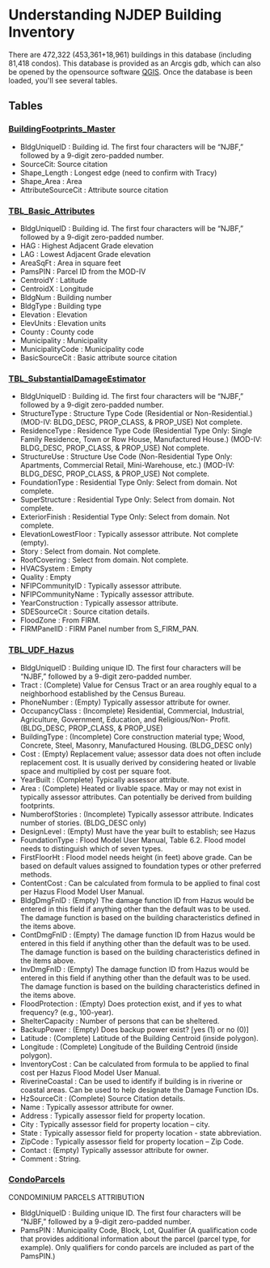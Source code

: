 # Understanding NJDEP Building Inventory
There are 472,322 (453,361+18,961) buildings in this database (including 81,418 condos). This database is provided as an Arcgis gdb, which can also be opened by the opensource software [QGIS](https://www.qgis.org/en/site/).
Once the database is been loaded, you'll see several tables.

## Tables

### [BuildingFootprints_Master](BuildingFootprints_Master.md)
* BldgUniqueID : Building id. The first four characters will be “NJBF,” followed by a 9-digit zero-padded number.
* SourceCit: Source citation
* Shape_Length : Longest edge (need to confirm with Tracy)
* Shape_Area : Area
* AttributeSourceCit : Attribute source citation

### [TBL_Basic_Attributes](TBL_Basic_Attributes.md)
* BldgUniqueID : Building id. The first four characters will be “NJBF,” followed by a 9-digit zero-padded number.
* HAG : Highest Adjacent Grade elevation 
* LAG : Lowest Adjacent Grade elevation 
* AreaSqFt : Area in square feet
* PamsPIN : Parcel ID from the MOD-IV
* CentroidY : Latitude
* CentroidX : Longitude 
* BldgNum : Building number
* BldgType : Building type
* Elevation : Elevation
* ElevUnits : Elevation units
* County : County code
* Municipality : Municipality 
* MunicipalityCode : Municipality code 
* BasicSourceCit : Basic attribute source citation

### [TBL_SubstantialDamageEstimator](TBL_SubstantialDamageEstimator.md)
* BldgUniqueID : Building id. The first four characters will be “NJBF,” followed by a 9-digit zero-padded number.
* StructureType : Structure Type Code (Residential or Non-Residential.) (MOD-IV: BLDG_DESC, PROP_CLASS, & PROP_USE) Not complete.
* ResidenceType : Residence Type Code (Residential Type Only: Single Family Residence, Town or Row House, Manufactured House.) (MOD-IV: BLDG_DESC, PROP_CLASS, & PROP_USE) Not complete.
* StructureUse : Structure Use Code (Non-Residential Type Only: Apartments, Commercial Retail, Mini-Warehouse, etc.) (MOD-IV: BLDG_DESC, PROP_CLASS, & PROP_USE) Not complete.
* FoundationType : Residential Type Only: Select from domain. Not complete.
* SuperStructure : Residential Type Only: Select from domain. Not complete.
* ExteriorFinish : Residential Type Only: Select from domain. Not complete.
* ElevationLowestFloor : Typically assessor attribute. Not complete (empty).
* Story : Select from domain. Not complete.
* RoofCovering : Select from domain. Not complete.
* HVACSystem : Empty
* Quality : Empty
* NFIPCommunityID : Typically assessor attribute. 
* NFIPCommunityName : Typically assessor attribute. 
* YearConstruction : Typically assessor attribute. 
* SDESourceCit : Source citation details. 
* FloodZone : From FIRM. 
* FIRMPanelID : FIRM Panel number from S_FIRM_PAN. 

### [TBL_UDF_Hazus](TBL_UDF_Hazus.md)

* BldgUniqueID    :  Building unique ID. The first four characters will be “NJBF,” followed by a 9-digit zero-padded number.
* Tract           :  (Complete) Value for Census Tract or an area roughly equal to a neighborhood established by the Census Bureau.
* PhoneNumber     :  (Empty) Typically assessor attribute for owner.
* OccupancyClass  :  (Incomplete) Residential, Commercial, Industrial, Agriculture, Government, Education, and Religious/Non- Profit. (BLDG_DESC, PROP_CLASS, & PROP_USE)
* BuildingType    :  (Incomplete) Core construction material type; Wood, Concrete, Steel, Masonry, Manufactured Housing. (BLDG_DESC only)
* Cost            :  (Empty) Replacement value; assessor data does not often include replacement cost. It is usually derived by considering heated or livable space and multiplied by cost per square foot.
* YearBuilt       :  (Complete) Typically assessor attribute.
* Area            :  (Complete) Heated or livable space. May or may not exist in typically assessor attributes. Can potentially be derived from building footprints.
* NumberofStories :  (Incomplete) Typically assessor attribute. Indicates number of stories. (BLDG_DESC only)
* DesignLevel     :  (Empty) Must have the year built to establish; see Hazus 
* FoundationType  :  Flood Model User Manual, Table 6.2. Flood model needs to distinguish which of seven types.
* FirstFloorHt    :  Flood model needs height (in feet) above grade. Can be based on default values assigned to foundation types or other preferred methods.
* ContentCost     :  Can be calculated from formula to be applied to final cost per Hazus Flood Model User Manual.
* BldgDmgFnID     :  (Empty) The damage function ID from Hazus would be entered in this field if anything other than the default was to be used. The damage function is based on the building characteristics defined in the items above.
* ContDmgFnID     :  (Empty) The damage function ID from Hazus would be entered in this field if anything other than the default was to be used. The damage function is based on the building characteristics defined in the items above.
* InvDmgFnID      :  (Empty) The damage function ID from Hazus would be entered in this field if anything other than the default was to be used. The damage function is based on the building characteristics defined in the items above.
* FloodProtection :  (Empty) Does protection exist, and if yes to what frequency? (e.g., 100-year). 
* ShelterCapacity :  Number of persons that can be sheltered.
* BackupPower     :  (Empty) Does backup power exist? [yes (1) or no (0)]
* Latitude        :  (Complete) Latitude of the Building Centroid (inside polygon).
* Longitude       :  (Complete) Longitude of the Building Centroid (inside polygon).
* InventoryCost   :  Can be calculated from formula to be applied to final cost per Hazus Flood Model User Manual.
* RiverineCoastal :  Can be used to identify if building is in riverine or coastal areas. Can be used to help designate the Damage Function IDs.
* HzSourceCit     :  (Complete) Source Citation details.
* Name            :  Typically assessor attribute for owner.
* Address         :  Typically assessor field for property location.
* City            :  Typically assessor field for property location – city.
* State           :  Typically assessor field for property location - state abbreviation.
* ZipCode         :  Typically assessor field for property location – Zip Code.
* Contact         :  (Empty) Typically assessor attribute for owner.
* Comment         :  String.






### [CondoParcels](CondoParcels.md)
CONDOMINIUM PARCELS ATTRIBUTION
* BldgUniqueID : Building unique ID. The first four characters will be “NJBF,” followed by a 9-digit zero-padded number.
* PamsPIN : Municipality Code, Block, Lot, Qualifier (A qualification code that provides additional information about the parcel (parcel type, for example). Only qualifiers for condo parcels are included as part of the PamsPIN.)